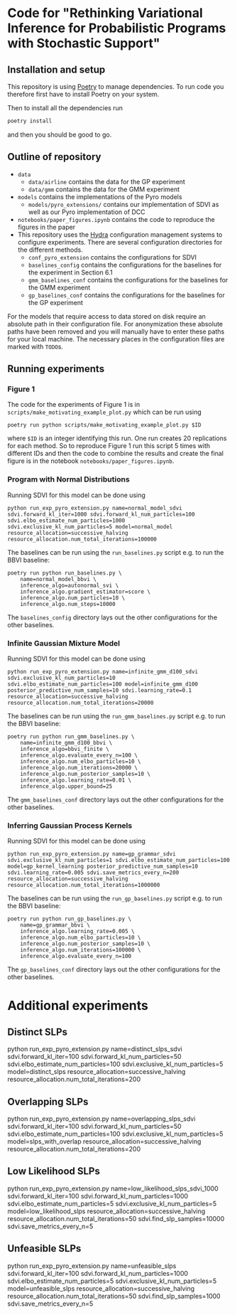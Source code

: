 # Code for "Rethinking Variational Inference for Probabilistic Programs with Stochastic Support"

## Installation and setup

This repository is using [Poetry](https://python-poetry.org/) to manage dependencies. 
To run code you therefore first have to install Poetry on your system.

Then to install all the dependencies run
```bash
poetry install
```
and then you should be good to go.

## Outline of repository

- `data`
    - `data/airline` contains the data for the GP experiment
    - `data/gmm` contains the data for the GMM experiment
- `models` contains the implementations of the Pyro models
    - `models/pyro_extensions/` contains our implementation of SDVI as well as our Pyro implementation of DCC
- `notebooks/paper_figures.ipynb` contains the code to reproduce the figures in the paper 
- This repository uses the [Hydra](https://hydra.cc/) configuration management systems to configure experiments. There are several configuration directories for the different methods.
    - `conf_pyro_extension` contains the configurations for SDVI
    - `baselines_config` contains the configurations for the baselines for the experiment in Section 6.1
    - `gmm_baselines_conf` contains the configurations for the baselines for the GMM experiment
    - `gp_baselines_conf` contains the configurations for the baselines for the GP experiment

For the models that require access to data stored on disk require an absolute path in their configuration file. 
For anonymization these absolute paths have been removed and you will manually have to enter these paths for your local machine.
The necessary places in the configuration files are marked with `TODO`s.


## Running experiments

### Figure 1

The code for the experiments of Figure 1 is in `scripts/make_motivating_example_plot.py` which can be run using
```
poetry run python scripts/make_motivating_example_plot.py $ID
```
where `$ID` is an integer identifying this run. 
One run creates 20 replications for each method. 
So to reproduce Figure 1 run this script 5 times with different IDs and then the code to combine the results and create the final figure is in the notebook `notebooks/paper_figures.ipynb`.

### Program with Normal Distributions

Running SDVI for this model can be done using 
```
python run_exp_pyro_extension.py name=normal_model_sdvi sdvi.forward_kl_iter=1000 sdvi.forward_kl_num_particles=100 sdvi.elbo_estimate_num_particles=1000 sdvi.exclusive_kl_num_particles=5 model=normal_model resource_allocation=successive_halving resource_allocation.num_total_iterations=100000
```

The baselines can be run using the `run_baselines.py` script e.g. to run the BBVI baseline:
```
poetry run python run_baselines.py \
    name=normal_model_bbvi \
    inference_algo=autonormal_svi \
    inference_algo.gradient_estimator=score \
    inference_algo.num_particles=10 \
    inference_algo.num_steps=10000
```
The `baselines_config` directory lays out the other configurations for the other baselines.

### Infinite Gaussian Mixture Model

Running SDVI for this model can be done using
```
python run_exp_pyro_extension.py name=infinite_gmm_d100_sdvi sdvi.exclusive_kl_num_particles=10 sdvi.elbo_estimate_num_particles=100 model=infinite_gmm_d100 posterior_predictive_num_samples=10 sdvi.learning_rate=0.1 resource_allocation=successive_halving resource_allocation.num_total_iterations=20000
```

The baselines can be run using the `run_gmm_baselines.py` script e.g. to run the BBVI baseline:
```
poetry run python run_gmm_baselines.py \
    name=infinite_gmm_d100_bbvi \
    inference_algo=bbvi_finite \
    inference_algo.evaluate_every_n=100 \
    inference_algo.num_elbo_particles=10 \
    inference_algo.num_iterations=20000 \
    inference_algo.num_posterior_samples=10 \
    inference_algo.learning_rate=0.01 \
    inference_algo.upper_bound=25
```
The `gmm_baselines_conf` directory lays out the other configurations for the other baselines.

### Inferring Gaussian Process Kernels

Running SDVI for this model can be done using
```
python run_exp_pyro_extension.py name=gp_grammar_sdvi sdvi.exclusive_kl_num_particles=1 sdvi.elbo_estimate_num_particles=100 model=gp_kernel_learning posterior_predictive_num_samples=10 sdvi.learning_rate=0.005 sdvi.save_metrics_every_n=200 resource_allocation=successive_halving resource_allocation.num_total_iterations=1000000
```

The baselines can be run using the `run_gp_baselines.py` script e.g. to run the BBVI baseline:
```
poetry run python run_gp_baselines.py \
    name=gp_grammar_bbvi \
    inference_algo.learning_rate=0.005 \
    inference_algo.num_elbo_particles=10 \
    inference_algo.num_posterior_samples=10 \
    inference_algo.num_iterations=100000 \
    inference_algo.evaluate_every_n=100
```
The `gp_baselines_conf` directory lays out the other configurations for the other baselines.

# Additional experiments

## Distinct SLPs
python run_exp_pyro_extension.py name=distinct_slps_sdvi sdvi.forward_kl_iter=100 sdvi.forward_kl_num_particles=50 sdvi.elbo_estimate_num_particles=100 sdvi.exclusive_kl_num_particles=5 model=distinct_slps resource_allocation=successive_halving resource_allocation.num_total_iterations=200 

## Overlapping SLPs
python run_exp_pyro_extension.py name=overlapping_slps_sdvi sdvi.forward_kl_iter=100 sdvi.forward_kl_num_particles=50 sdvi.elbo_estimate_num_particles=100 sdvi.exclusive_kl_num_particles=5 model=slps_with_overlap resource_allocation=successive_halving resource_allocation.num_total_iterations=200 

## Low Likelihood SLPs
python run_exp_pyro_extension.py name=low_likelihood_slps_sdvi_1000 sdvi.forward_kl_iter=100 sdvi.forward_kl_num_particles=1000 sdvi.elbo_estimate_num_particles=5 sdvi.exclusive_kl_num_particles=5 model=low_likelihood_slps resource_allocation=successive_halving resource_allocation.num_total_iterations=50 sdvi.find_slp_samples=10000 sdvi.save_metrics_every_n=5

## Unfeasible SLPs
python run_exp_pyro_extension.py name=unfeasible_slps sdvi.forward_kl_iter=100 sdvi.forward_kl_num_particles=1000 sdvi.elbo_estimate_num_particles=5 sdvi.exclusive_kl_num_particles=5 model=unfeasible_slps resource_allocation=successive_halving resource_allocation.num_total_iterations=50 sdvi.find_slp_samples=1000 sdvi.save_metrics_every_n=5